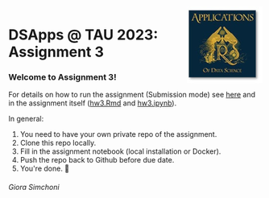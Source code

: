 <img src="images/DSApps_logo_small.jpg" align="right" />

# DSApps @ TAU 2023: Assignment 3

### Welcome to Assignment 3!

For details on how to run the assignment (Submission mode) see [here](https://github.com/DSApps-2023/Class_Slides/blob/main/Apps_of_DS_HW.pdf) and in the assignment itself ([hw3.Rmd](hw3.Rmd) and [hw3.ipynb](hw3.ipynb)).

In general:

1. You need to have your own private repo of the assignment.
2. Clone this repo locally.
3. Fill in the assignment notebook (local installation or Docker).
4. Push the repo back to Github before due date.
5. You're done. :nail_care:

###### Giora Simchoni